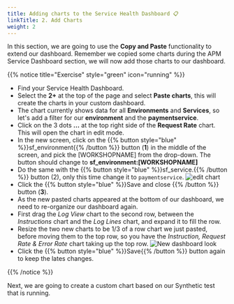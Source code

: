 ```yaml
---
title: Adding charts to the Service Health Dashboard 📋
linkTitle: 2. Add Charts
weight: 2
---
```


In this section, we are going to use the **Copy and Paste** functionality to extend our dashboard. Remember we copied some charts during the APM Service Dashboard section, we will now add those charts to our dashboard.

{{% notice title="Exercise" style="green" icon="running" %}}

* Find your Service Health Dashboard.
* Select the **2+** at the top of the page and select **Paste charts**, this will create the charts in your custom dashboard.
* The chart currently shows data for all **Environments** and **Services**, so let's add a filter for our **environment** and the **paymentservice**.
* Click on the 3 dots **...** at the top right side of the **Request Rate** chart. This will open the chart in edit mode.
* In the new screen, click on the {{% button style="blue" %}}sf_environment{{% /button %}} button (**1**) in the middle of the screen, and pick the [WORKSHOPNAME] from the drop-down. The button should change to **sf_environment:[WORKSHOPNAME]**
* Do the same with the {{% button style="blue" %}}sf_service.{{% /button %}} button (2), only this time change it to `paymentservice`.
  ![edit chart](../images/edit-chart.png)
* Click the {{% button style="blue" %}}Save and close {{% /button %}} button (**3**).
* As the new pasted charts appeared at the bottom of our dashboard, we need to re-organize our dashboard again.
* First drag the *Log View* chart to the second row, between the *Instructions* chart and the *Log Lines* chart, and expand it to fill the row.
* Resize the two new charts to be 1/3 of a row chart we just pasted, before moving them to the top row, so you have the *Instruction, Request Rate & Error Rate* chart taking up the top row.
  ![New dashboard look](../images/copyandpastedcharts.png)
* Click the {{% button style="blue" %}}Save{{% /button %}} button again to keep the lates changes.

{{% /notice %}}

Next, we are going to create a custom chart based on our Synthetic test that is running.
